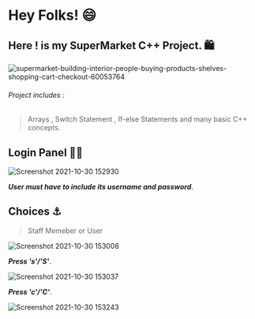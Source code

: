 # Hey Folks! 😄
## Here ! is my SuperMarket C++ Project. 🛍️

![supermarket-building-interior-people-buying-products-shelves-shopping-cart-checkout-60053764](https://user-images.githubusercontent.com/90207282/139529549-425194e5-de72-4de7-b1c7-f0f9a14e433e.jpg)

###### Project includes :
> Arrays , Switch Statement , If-else Statements and many basic C++ concepts.

## Login Panel 👨‍💻

![Screenshot 2021-10-30 152930](https://user-images.githubusercontent.com/90207282/139529632-62a0b97a-03e6-4374-beb7-c6e4c8dd2efe.png)

***User must have to include its username and password***.


## Choices ⚓
> Staff Memeber or User

![Screenshot 2021-10-30 153008](https://user-images.githubusercontent.com/90207282/139529643-ede53b25-fcea-493e-aec9-84d1ea2e71c3.png)

***Press 's'/'S'***.

![Screenshot 2021-10-30 153037](https://user-images.githubusercontent.com/90207282/139529644-6748bb8c-be16-447f-9278-e3237a46f252.png)

***Press 'c'/'C'***.

![Screenshot 2021-10-30 153243](https://user-images.githubusercontent.com/90207282/139529646-3c040133-8e53-4b8e-9961-1470f1c70932.png)

